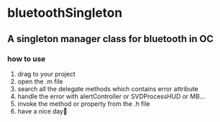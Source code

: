 # bluetoothSingleton
## A singleton manager class for bluetooth in OC

### how to use
1. drag to your project
2. open the .m file
3. search all the delegate methods which contains error attribute
4. handle the error with alertController or SVDProcessHUD or MB...
5. invoke the method or property from the .h file
6. have a nice day🍺
